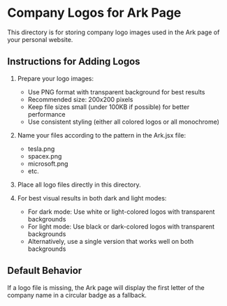 # Company Logos for Ark Page

This directory is for storing company logo images used in the Ark page of your personal website.

## Instructions for Adding Logos

1. Prepare your logo images:
   - Use PNG format with transparent background for best results
   - Recommended size: 200x200 pixels
   - Keep file sizes small (under 100KB if possible) for better performance
   - Use consistent styling (either all colored logos or all monochrome)

2. Name your files according to the pattern in the Ark.jsx file:
   - tesla.png
   - spacex.png
   - microsoft.png
   - etc.

3. Place all logo files directly in this directory.

4. For best visual results in both dark and light modes:
   - For dark mode: Use white or light-colored logos with transparent backgrounds
   - For light mode: Use black or dark-colored logos with transparent backgrounds
   - Alternatively, use a single version that works well on both backgrounds

## Default Behavior

If a logo file is missing, the Ark page will display the first letter of the company name in a circular badge as a fallback. 